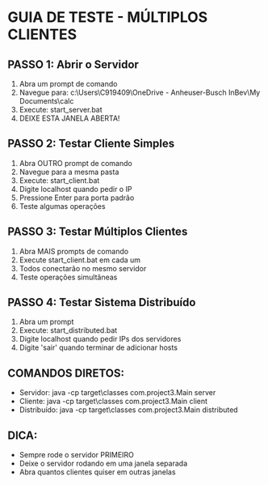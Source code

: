 # GUIA DE TESTE - MÚLTIPLOS CLIENTES

## PASSO 1: Abrir o Servidor
1. Abra um prompt de comando
2. Navegue para: c:\Users\C919409\OneDrive - Anheuser-Busch InBev\My Documents\calc
3. Execute: start_server.bat
4. DEIXE ESTA JANELA ABERTA!

## PASSO 2: Testar Cliente Simples
1. Abra OUTRO prompt de comando
2. Navegue para a mesma pasta
3. Execute: start_client.bat
4. Digite localhost quando pedir o IP
5. Pressione Enter para porta padrão
6. Teste algumas operações

## PASSO 3: Testar Múltiplos Clientes
1. Abra MAIS prompts de comando
2. Execute start_client.bat em cada um
3. Todos conectarão no mesmo servidor
4. Teste operações simultâneas

## PASSO 4: Testar Sistema Distribuído
1. Abra um prompt
2. Execute: start_distributed.bat
3. Digite localhost quando pedir IPs dos servidores
4. Digite 'sair' quando terminar de adicionar hosts

## COMANDOS DIRETOS:
- Servidor: java -cp target\classes com.project3.Main server
- Cliente: java -cp target\classes com.project3.Main client  
- Distribuído: java -cp target\classes com.project3.Main distributed

## DICA:
- Sempre rode o servidor PRIMEIRO
- Deixe o servidor rodando em uma janela separada
- Abra quantos clientes quiser em outras janelas
